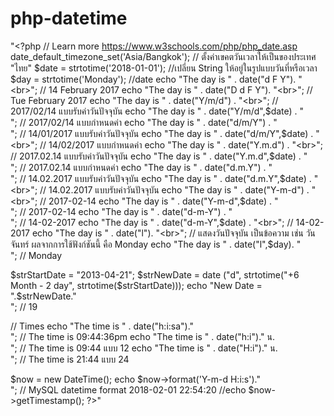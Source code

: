 # php-datetime
"<?php 
// Learn more https://www.w3schools.com/php/php_date.asp
date_default_timezone_set('Asia/Bangkok'); // ตั้งค่าเขคตวันเวลาให้เป็นของประเทศ "ไทย"
$date = strtotime('2018-01-01'); //เปลี่ยน String ให้อยู่ในรูปแบบวันที่หรือเวลา
$day = strtotime('Monday');
//date 
echo "The day is " . date("d  F  Y"). "<br>"; // 14 February 2017
echo "The day is " . date("D  d  F  Y"). "<br>"; // Tue February 2017 
echo "The day is " . date("Y/m/d") . "<br>"; // 2017/02/14 แบบรับค่าวันปัจจุบัน
echo "The day is " . date("Y/m/d",$date) . "<br>"; // 2017/02/14 แบบกำหนดค่า
echo "The day is " . date("d/m/Y") . "<br>"; // 14/01/2017 แบบรับค่าวันปัจจุบัน
echo "The day is " . date("d/m/Y",$date) . "<br>"; // 14/02/2017 แบบกำหนดค่า
echo "The day is " . date("Y.m.d") . "<br>"; // 2017.02.14 แบบรับค่าวันปัจจุบัน
echo "The day is " . date("Y.m.d",$date) . "<br>"; // 2017.02.14 แบบกำหนดค่า
echo "The day is " . date("d.m.Y") . "<br>"; // 14.02.2017 แบบรับค่าวันปัจจุบัน
echo "The day is " . date("d.m.Y",$date) . "<br>"; // 14.02.2017 แบบรับค่าวันปัจจุบัน
echo "The day is " . date("Y-m-d") . "<br>"; // 2017-02-14
echo "The day is " . date("Y-m-d",$date) . "<br>"; // 2017-02-14
echo "The day is " . date("d-m-Y") . "<br>"; // 14-02-2017
echo "The day is " . date("d-m-Y",$date) . "<br>"; // 14-02-2017
echo "The day is " . date("l"). "<br>"; // แสดงวันปัจจุบัน เป็นข้อความ เช่น วันจันทร์ ผลจากการใช้ฟังก์ชันนี้ คือ  Monday
echo "The day is " . date("l",$day). "<br>"; // Monday
 
$strStartDate = "2013-04-21";
$strNewDate = date ("d", strtotime("+6 Month - 2 day", strtotime($strStartDate)));
echo "New Date = ".$strNewDate."<br>"; // 19 

// Times
echo "The time is " . date("h:i:sa")."<br>"; // The time is 09:44:36pm
echo "The time is " . date("h:i")." น.<br>"; // The time is 09:44 แบบ 12
echo "The time is " . date("H:i")." น.<br>"; // The time is 21:44 แบบ 24

$now = new DateTime();
echo $now->format('Y-m-d H:i:s')."<br>";    // MySQL datetime format  2018-02-01 22:54:20
//echo $now->getTimestamp(); 
?>"
